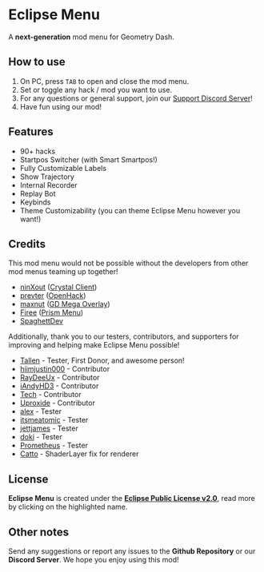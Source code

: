 # Eclipse Menu
A **next-generation** mod menu for Geometry Dash.

## How to use 
1. On PC, press `TAB` to open and close the mod menu.
2. Set or toggle any hack / mod you want to use.
3. For any questions or general support, join our [Support Discord Server](https://discord.gg/NnpwFRDMND)!
4. Have fun using our mod!

## Features
- 90+ hacks
- Startpos Switcher (with Smart Smartpos!)
- Fully Customizable Labels
- Show Trajectory
- Internal Recorder
- Replay Bot
- Keybinds
- Theme Customizability (you can theme Eclipse Menu however you want!)

## Credits
This mod menu would not be possible without the developers from other mod menus teaming up together!
- [ninXout](https://github.com/ninXout) ([Crystal Client](https://github.com/ninXout/Crystal-Client))
- [prevter](https://github.com/Prevter) ([OpenHack](https://github.com/Prevter/OpenHack))
- [maxnut](https://github.com/maxnut) ([GD Mega Overlay](https://github.com/maxnut/GDMegaOverlay))
- [Firee](https://github.com/FireMario211) ([Prism Menu](https://github.com/FireMario211/Prism-Menu))
- [SpaghettDev](https://github.com/SpaghettDev)

Additionally, thank you to our testers, contributors, and supporters for improving and helping make Eclipse Menu possible!
- [Tallen](https://tallensuired.carrd.co/) - Tester, First Donor, and awesome person!
- [hiimjustin000](https://github.com/hiimjustin000) - Contributor
- [RayDeeUx](https://github.com/RayDeeUx) - Contributor
- [iAndyHD3](https://github.com/iAndyHD3) - Contributor
- [Tech](https://github.com/TechStudent11) - Contributor
- [Uproxide](https://github.com/Uproxide) - Contributor
- [alex](https://www.youtube.com/channel/UC4SWcPASJplMrIT6YI8QcSw) - Tester
- [itsmeatomic](https://youtube.com/@itsmeatomic) - Tester
- [jettjames](https://x.com/JettJamez) - Tester
- [doki](https://www.youtube.com/@dokitachi) - Tester
- [Prometheus](https://github.com/Prometheus-03) - Tester
- [Catto](https://github.com/CattoDev/GatoBot/) - ShaderLayer fix for renderer

## License
**Eclipse Menu** is created under the **[Eclipse Public License v2.0](https://choosealicense.com/licenses/epl-2.0/)**, read more by clicking on the highlighted name.

## Other notes
Send any suggestions or report any issues to the **Github Repository** or our **Discord Server**. We hope you enjoy using this mod!
